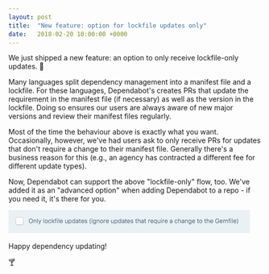 ```yaml
---
layout: post
title:  "New feature: option for lockfile updates only"
date:   2018-02-20 10:00:00 +0000
---
```


We just shipped a new feature: an option to only receive lockfile-only updates.
🎉

Many languages split dependency management into a manifest file and a lockfile.
For these languages, Dependabot's creates PRs that update the requirement in the
manifest file (if necessary) as well as the version in the lockfile. Doing so
ensures our users are always aware of new major versions and review their
manifest files regularly.

Most of the time the behaviour above is exactly what you want. Occasionally,
however, we've had users ask to only receive PRs for updates that don't require
a change to their manifest file. Generally there's a business reason for this
(e.g., an agency has contracted a different fee for different update types).

Now, Dependabot can support the above "lockfile-only" flow, too. We've added it
as an "advanced option" when adding Dependabot to a repo - if you need it, it's
there for you.

<p class="image-medium">
  <img alt="Lockfile only updates" style="max-width: 480px;" src="images/only-lockfile-updates.png">
</p>

Happy dependency updating!

🍸
